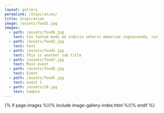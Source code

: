 ```yaml
---
layout: gallery
permalink: /Inspiration/
title: Inspiration
image: /assets/food1.jpg
images:
  - path: /assets/food6.jpg
    text: Sin tantum modo ad indicia veteris memoriae cognoscenda, curiosorum.
  - path: /assets/food2.jpg
    text: test
  - path: /assets/food3.jpg
    text: This is another sub title
  - path: /assets/food7.jpg
    text: Main event
  - path: /assets/food8.jpg
    text: Event
  - path: /assets/food5.jpg
    text: event 2
  - path: /assets/18.jpg
    text: Sample
---
```

{% if page.images %}{% include image-gallery-index.html %}{% endif %}

<!-- {% include gallery-content.html %} -->

